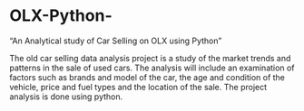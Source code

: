 # OLX-Python-
“An Analytical study of Car Selling on OLX using Python”

The old car selling data analysis project is a study of the market trends and patterns in the sale of used cars. 
The analysis will include an examination of factors such as brands and model of the car, the age and condition 
of the vehicle, price and fuel types and the location of the sale. The project analysis is done using python. 
